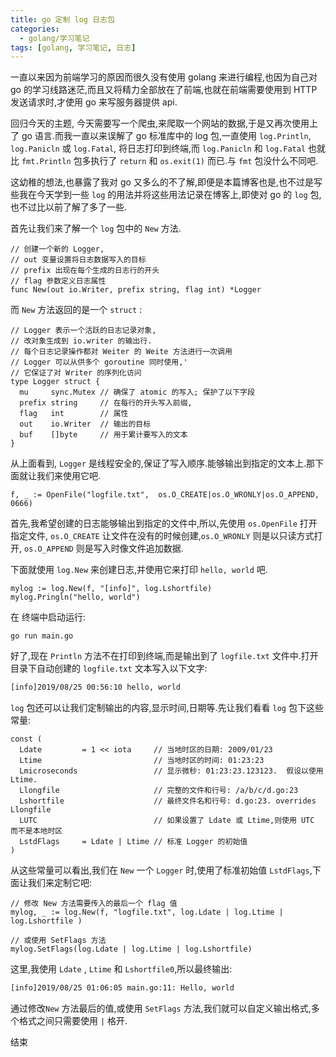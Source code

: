 ```yaml
---
title: go 定制 log 日志包
categories:
  - golang/学习笔记
tags: [golang, 学习笔记, 日志]
---
```


一直以来因为前端学习的原因而很久没有使用 golang 来进行编程,也因为自己对 go 的学习线路迷茫,而且又将精力全部放在了前端,也就在前端需要使用到 HTTP 发送请求时,才使用 go 来写服务器提供 api.

回归今天的主题, 今天需要写一个爬虫,来爬取一个网站的数据,于是又再次使用上了 go 语言.而我一直以来误解了 go 标准库中的 log 包,一直使用 `log.Println`, `log.Panicln` 或 `log.Fatal`, 将日志打印到终端,而 `log.Panicln` 和 `log.Fatal` 也就比 `fmt.Println` 包多执行了 `return` 和 `os.exit(1)` 而已.与 `fmt` 包没什么不同吧.

这幼稚的想法,也暴露了我对 go 又多么的不了解,即便是本篇博客也是,也不过是写些我在今天学到一些 `log` 的用法并将这些用法记录在博客上,即使对 go 的 `log` 包,也不过比以前了解了多了一些.

首先让我们来了解一个 `log` 包中的 `New` 方法.

```golang
// 创建一个新的 Logger,
// out 变量设置将日志数据写入的目标
// prefix 出现在每个生成的日志行的开头
// flag 参数定义日志属性
func New(out io.Writer, prefix string, flag int) *Logger
```

而 `New` 方法返回的是一个 `struct` :

```golang
// Logger 表示一个活跃的日志记录对象,
// 改对象生成到 io.writer 的输出行.
// 每个日志记录操作都对 Weiter 的 Weite 方法进行一次调用
// Logger 可以从供多个 goroutine 同时使用,'
// 它保证了对 Writer 的序列化访问
type Logger struct {
  mu     sync.Mutex // 确保了 atomic 的写入; 保护了以下字段
  prefix string     // 在每行的开头写入前缀,
  flag   int        // 属性
  out    io.Writer  // 输出的目标
  buf    []byte     // 用于累计要写入的文本
}
```

从上面看到, `Logger` 是线程安全的,保证了写入顺序.能够输出到指定的文本上.那下面就让我们来使用它吧.

```golang
f, _ := OpenFile("logfile.txt",  os.O_CREATE|os.O_WRONLY|os.O_APPEND, 0666)
```

首先,我希望创建的日志能够输出到指定的文件中,所以,先使用 `os.OpenFile` 打开指定文件, `os.O_CREATE` 让文件在没有的时候创建,`os.O_WRONLY` 则是以只读方式打开, `os.O_APPEND` 则是写入时像文件追加数据.

下面就使用 `log.New` 来创建日志,并使用它来打印 `hello, world` 吧.

```golang
mylog := log.New(f, "[info]", log.Lshortfile)
mylog.Pringln("hello, world")
```

在 终端中启动运行:

```hljs
go run main.go
```

好了,现在 `Println` 方法不在打印到终端,而是输出到了 `logfile.txt` 文件中.打开目录下自动创建的 `logfile.txt` 文本写入以下文字:

```txt
[info]2019/08/25 00:56:10 hello, world
```

`log` 包还可以让我们定制输出的内容,显示时间,日期等.先让我们看看 `log` 包下这些常量:

```golang
const (
  Ldate         = 1 << iota     // 当地时区的日期: 2009/01/23
  Ltime                         // 当地时区的时间: 01:23:23
  Lmicroseconds                 // 显示微秒: 01:23:23.123123.  假设以使用 Ltime.
  Llongfile                     // 完整的文件和行号: /a/b/c/d.go:23
  Lshortfile                    // 最终文件名和行号: d.go:23. overrides Llongfile
  LUTC                          // 如果设置了 Ldate 或 Ltime,则使用 UTC 而不是本地时区
  LstdFlags     = Ldate | Ltime // 标准 Logger 的初始值
)
```

从这些常量可以看出,我们在 `New` 一个 `Logger` 时,使用了标准初始值 `LstdFlags`,下面让我们来定制它吧:

```golang
// 修改 New 方法需要传入的最后一个 flag 值
mylog, _ := log.New(f, "logfile.txt", log.Ldate | log.Ltime | log.Lshortfile )

// 或使用 SetFlags 方法
mylog.SetFlags(log.Ldate | log.Ltime | log.Lshortfile)
```

这里,我使用 `Ldate` , `Ltime` 和 `Lshortfile0`,所以最终输出:

```txt
[info]2019/08/25 01:06:05 main.go:11: Hello, world
```

通过修改`New` 方法最后的值,或使用 `SetFlags` 方法,我们就可以自定义输出格式,多个格式之间只需要使用 `|` 格开.

结束
